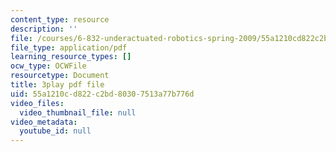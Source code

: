 ```yaml
---
content_type: resource
description: ''
file: /courses/6-832-underactuated-robotics-spring-2009/55a1210cd822c2bd80307513a77b776d_CUygqWS7occ.pdf
file_type: application/pdf
learning_resource_types: []
ocw_type: OCWFile
resourcetype: Document
title: 3play pdf file
uid: 55a1210c-d822-c2bd-8030-7513a77b776d
video_files:
  video_thumbnail_file: null
video_metadata:
  youtube_id: null
---
```

